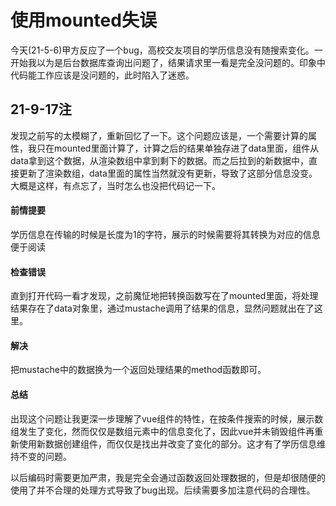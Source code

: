 # 使用mounted失误

今天(21-5-6)甲方反应了一个bug，高校交友项目的学历信息没有随搜索变化。一开始我以为是后台数据库查询出问题了，结果请求里一看是完全没问题的。印象中代码能工作应该是没问题的，此时陷入了迷惑。

## 21-9-17注
发现之前写的太模糊了，重新回忆了一下。这个问题应该是，一个需要计算的属性，我只在mounted里面计算了，计算之后的结果单独存进了data里面，组件从data拿到这个数据，从渲染数组中拿到剩下的数据。而之后拉到的新数据中，直接更新了渲染数组，data里面的属性当然就没有更新，导致了这部分信息没变。
大概是这样，有点忘了，当时怎么也没把代码记一下。

#### 前情提要

学历信息在传输的时候是长度为1的字符，展示的时候需要将其转换为对应的信息便于阅读

#### 检查错误

直到打开代码一看才发现，之前魔怔地把转换函数写在了mounted里面，将处理结果存在了data对象里，通过mustache调用了结果的信息，显然问题就出在了这里。

#### 解决

把mustache中的数据换为一个返回处理结果的method函数即可。

#### 总结

出现这个问题让我更深一步理解了vue组件的特性，在按条件搜索的时候，展示数组发生了变化，然而仅仅是数组元素中的信息变化了，因此vue并未销毁组件再重新使用新数据创建组件，而仅仅是找出并改变了变化的部分。这才有了学历信息维持不变的问题。

以后编码时需要更加严肃，我是完全会通过函数返回处理数据的，但是却很随便的使用了并不合理的处理方式导致了bug出现。后续需要多加注意代码的合理性。
